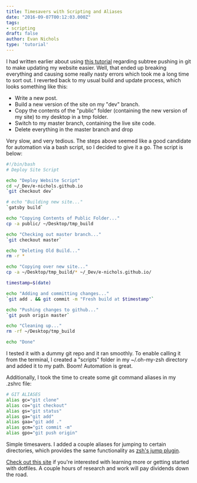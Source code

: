 ```yaml
---
title: Timesavers with Scripting and Aliases
date: "2016-09-07T00:12:03.000Z"
tags:
- scripting
draft: false
author: Evan Nichols
type: 'tutorial'
---
```


I had written earlier about using [this tutorial][1] regarding subtree pushing in git to make updating my website easier. Well, that ended up breaking everything and causing some really nasty errors which took me a long time to sort out. I reverted back to my usual build and update process, which looks something like this:

- Write a new post.
- Build a new version of the site on my "dev" branch.
- Copy the contents of the "public" folder (containing the new version of my site) to my desktop in a tmp folder.
- Switch to my master branch, containing the live site code.
- Delete everything in the master branch and drop

Very slow, and very tedious. The steps above seemed like a good candidate for automation via a bash script, so I decided to give it a go. The script is below:

```bash
#!/bin/bash
# Deploy Site Script

echo "Deploy Website Script"
cd ~/_Dev/e-nichols.github.io
`git checkout dev`

# echo "Building new site..."
`gatsby build`

echo "Copying Contents of Public Folder..."
cp -a public/ ~/Desktop/tmp_build

echo "Checking out master branch..."
`git checkout master`

echo "Deleting Old Build..."
rm -r *

echo "Copying over new site..."
cp -a ~/Desktop/tmp_build/* ~/_Dev/e-nichols.github.io/

timestamp=$(date)

echo "Adding and committing changes..."
`git add . && git commit -m "Fresh build at $timestamp"`

echo "Pushing changes to github..."
`git push origin master`

echo "Cleaning up..."
rm -rf ~/Desktop/tmp_build

echo "Done"
```

I tested it with a dummy git repo and it ran smoothly. To enable calling it from the terminal, I created a "scripts" folder in my ~/.oh-my-zsh directory and added it to my path. Boom! Automation is great.

Additionally, I took the time to create some git command aliases in my .zshrc file:

```bash
# GIT ALIASES
alias gc="git clone"
alias co="git checkout"
alias gs="git status"
alias ga="git add"
alias gaa="git add ."
alias gcm="git commit -m"
alias gpo="git push origin"
```

Simple timesavers. I added a couple aliases for jumping to certain directories, which provides the same functionality as [zsh's jump plugin][2].

[Check out this site][3] if you're interested with learning more or getting started with dotfiles. A couple hours of research and work will pay dividends down the road.

[1]: https://gist.github.com/cobyism/4730490
[2]: https://github.com/robbyrussell/oh-my-zsh/blob/master/plugins/jump/jump.plugin.zsh
[3]: https://dotfiles.github.io/
